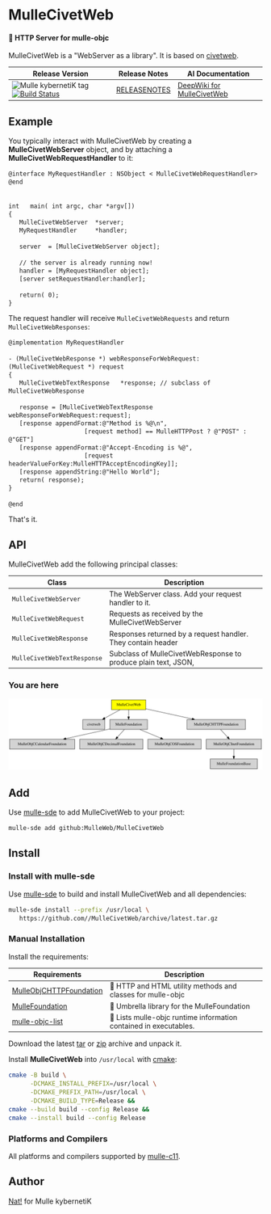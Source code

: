 # MulleCivetWeb

#### 🦊 HTTP Server for mulle-objc

MulleCivetWeb is a "WebServer as a library". It is based on
[civetweb](//github.com/civetweb/civetweb).




| Release Version                                       | Release Notes  | AI Documentation
|-------------------------------------------------------|----------------|---------------
| ![Mulle kybernetiK tag](https://img.shields.io/github/tag/MulleWeb/MulleCivetWeb.svg) [![Build Status](https://github.com/MulleWeb/MulleCivetWeb/workflows/CI/badge.svg)](//github.com/MulleWeb/MulleCivetWeb/actions) | [RELEASENOTES](RELEASENOTES.md) | [DeepWiki for MulleCivetWeb](https://deepwiki.com/MulleWeb/MulleCivetWeb)





## Example

You typically interact with MulleCivetWeb by creating a
**MulleCivetWebServer** object, and by attaching a
**MulleCivetWebRequestHandler** to it:


``` objc
@interface MyRequestHandler : NSObject < MulleCivetWebRequestHandler>
@end


int   main( int argc, char *argv[])
{
   MulleCivetWebServer  *server;
   MyRequestHandler     *handler;

   server  = [MulleCivetWebServer object];

   // the server is already running now!
   handler = [MyRequestHandler object];
   [server setRequestHandler:handler];

   return( 0);
}
```

The request handler will receive `MulleCivetWebRequests` and return
`MulleCivetWebResponses`:

``` objc
@implementation MyRequestHandler

- (MulleCivetWebResponse *) webResponseForWebRequest:(MulleCivetWebRequest *) request
{
   MulleCivetWebTextResponse   *response; // subclass of MulleCivetWebResponse

   response = [MulleCivetWebTextResponse webResponseForWebRequest:request];
   [response appendFormat:@"Method is %@\n",
                     [request method] == MulleHTTPPost ? @"POST" : @"GET"]
   [response appendFormat:@"Accept-Encoding is %@",
                     [request headerValueForKey:MulleHTTPAcceptEncodingKey]];
   [response appendString:@"Hello World"];
   return( response);
}

@end
```

That's it.



## API

MulleCivetWeb add the following principal classes:

| Class                       | Description
|-----------------------------|-----------
| `MulleCivetWebServer`       | The WebServer class. Add your request handler to it.
| `MulleCivetWebRequest`      | Requests as received by the MulleCivetWebServer
| `MulleCivetWebResponse`     | Responses returned by a request handler. They contain header | information and the reponse content.
| `MulleCivetWebTextResponse` | Subclass of MulleCivetWebResponse to produce plain text, JSON, | HTML...




### You are here

![Overview](overview.dot.svg)


## Add

Use [mulle-sde](//github.com/mulle-sde) to add MulleCivetWeb to your project:

``` sh
mulle-sde add github:MulleWeb/MulleCivetWeb
```

## Install

### Install with mulle-sde

Use [mulle-sde](//github.com/mulle-sde) to build and install MulleCivetWeb and all dependencies:

``` sh
mulle-sde install --prefix /usr/local \
   https://github.com//MulleCivetWeb/archive/latest.tar.gz
```

### Manual Installation

Install the requirements:

| Requirements                                 | Description
|----------------------------------------------|-----------------------
| [MulleObjCHTTPFoundation](https://github.com/MulleWeb/MulleObjCHTTPFoundation)             | 🎫 HTTP and HTML utility methods and classes for mulle-objc
| [MulleFoundation](https://github.com/MulleFoundation/MulleFoundation)             | 💍 Umbrella library for the MulleFoundation
| [mulle-objc-list](https://github.com/mulle-objc/mulle-objc-list)             | 📒 Lists mulle-objc runtime information contained in executables.

Download the latest [tar](https://github.com/MulleWeb/MulleCivetWeb/archive/refs/tags/latest.tar.gz) or [zip](https://github.com/MulleWeb/MulleCivetWeb/archive/refs/tags/latest.zip) archive and unpack it.

Install **MulleCivetWeb** into `/usr/local` with [cmake](https://cmake.org):

``` sh
cmake -B build \
      -DCMAKE_INSTALL_PREFIX=/usr/local \
      -DCMAKE_PREFIX_PATH=/usr/local \
      -DCMAKE_BUILD_TYPE=Release &&
cmake --build build --config Release &&
cmake --install build --config Release
```

### Platforms and Compilers

All platforms and compilers supported by
[mulle-c11](//github.com/mulle-c/mulle-c11).


## Author

[Nat!](https://mulle-kybernetik.com/weblog) for Mulle kybernetiK  

